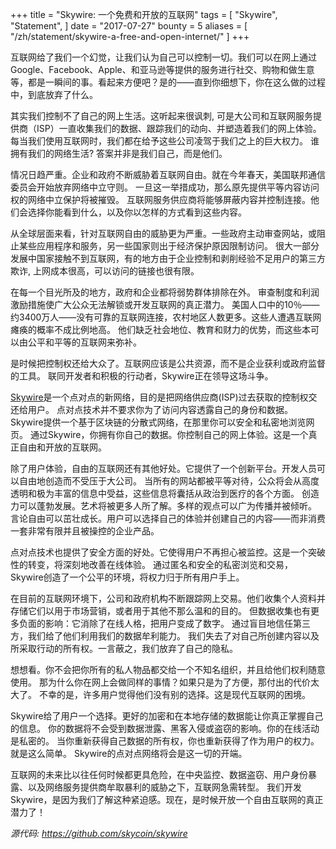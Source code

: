 +++
title = "Skywire: 一个免费和开放的互联网"
tags = [
    "Skywire",
    "Statement",
]
date = "2017-07-27"
bounty = 5
aliases = [
	"/zh/statement/skywire-a-free-and-open-internet/"
]
+++

互联网给了我们一个幻觉，让我们认为自己可以控制一切。我们可以在网上通过Google、Facebook、Apple、和亚马逊等提供的服务进行社交、购物和做生意等，都是一瞬间的事。看起来方便吧？是的——直到你细想下，你在这么做的过程中，到底放弃了什么。

其实我们控制不了自己的网上生活。这听起来很讽刺, 可是大公司和互联网服务提供商（ISP）一直收集我们的数据、跟踪我们的动向、并塑造着我们的网上体验。
每当我们使用互联网时，我们都在给予这些公司凌驾于我们之上的巨大权力。
谁拥有我们的网络生活?
答案并非是我们自己，而是他们。

情况日趋严重。企业和政府不断威胁着互联网自由。就在今年春天，美国联邦通信委员会开始放弃网络中立守则。
一旦这一举措成功，那么原先提供平等内容访问权的网络中立保护将被摧毁。
互联网服务供应商将能够屏蔽内容并控制连接。他们会选择你能看到什么，以及你以怎样的方式看到这些内容。

从全球层面来看，针对互联网自由的威胁更为严重。一些政府主动审查网站，或阻止某些应用程序和服务，另一些国家则出于经济保护原因限制访问。
很大一部分发展中国家接触不到互联网，有的地方由于企业控制和剥削经验不足用户的第三方欺诈, 上网成本很高，可以访问的链接也很有限。

在每一个目光所及的地方，政府和企业都将弱势群体排除在外。
审查制度和利润激励措施使广大公众无法解锁或开发互联网的真正潜力。
美国人口中的10％——约3400万人——没有可靠的互联网连接，农村地区人数更多。这些人遭遇互联网瘫痪的概率不成比例地高。
他们缺乏社会地位、教育和财力的优势，而这些本可以由公平和平等的互联网来弥补。

是时候把控制权还给大众了。互联网应该是公共资源，而不是企业获利或政府监督的工具。
联同开发者和积极的行动者，Skywire正在领导这场斗争。

[Skywire](https://github.com/skycoin/skywire)是一个点对点的新网络，目的是把网络供应商(ISP)过去获取的控制权交还给用户。
点对点技术并不要求你为了访问内容透露自己的身份和数据。
Skywire提供一个基于区块链的分散式网络，在那里你可以安全和私密地浏览网页。
通过Skywire，你拥有你自己的数据。你控制自己的网上体验。这是一个真正自由和开放的互联网。

除了用户体验，自由的互联网还有其他好处。它提供了一个创新平台。开发人员可以自由地创造而不受压于大公司。
当所有的网站都被平等对待，公众将会从高度透明和极为丰富的信息中受益，这些信息将囊括从政治到医疗的各个方面。
创造力可以蓬勃发展。艺术将被更多人所了解。多样的观点可以广为传播并被倾听。
言论自由可以茁壮成长。用户可以选择自己的体验并创建自己的内容——而非消费一套非常有限并且被操控的企业产品。

点对点技术也提供了安全方面的好处。它使得用户不再担心被监控。这是一个突破性的转变，将深刻地改善在线体验。
通过匿名和安全的私密浏览和交易，Skywire创造了一个公平的环境，将权力归于所有用户手上。

在目前的互联网环境下，公司和政府机构不断跟踪网上交易。他们收集个人资料并存储它们以用于市场营销，或者用于其他不那么温和的目的。
但数据收集也有更多负面的影响：它消除了在线人格，把用户变成了数字。
通过盲目地信任第三方，我们给了他们利用我们的数据牟利能力。
我们失去了对自己所创建内容以及所采取行动的所有权。一言蔽之，我们放弃了自己的隐私。

想想看。你不会把你所有的私人物品都交给一个不知名组织，并且给他们权利随意使用。
那为什么你在网上会做同样的事情？如果只是为了方便，那付出的代价太大了。
不幸的是，许多用户觉得他们没有别的选择。这是现代互联网的困境。

Skywire给了用户一个选择。更好的加密和在本地存储的数据能让你真正掌握自己的信息。
你的数据将不会受到数据泄露、黑客入侵或盗窃的影响。你的在线活动是私密的。
当你重新获得自己数据的所有权，你也重新获得了作为用户的权力。就是这么简单。
Skywire的点对点网络将会是这一切的开端。

互联网的未来比以往任何时候都更具危险，在中央监控、数据盗窃、用户身份暴露、以及网络服务提供商牟取暴利的威胁之下，互联网急需转型。
我们开发Skywire，是因为我们了解这种紧迫感。现在，是时候开放一个自由互联网的真正潜力了！

*源代码: https://github.com/skycoin/skywire*
